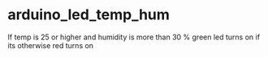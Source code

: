 # arduino_led_temp_hum
If temp is 25 or higher and humidity is more than 30 % green led turns on if its otherwise red turns on
